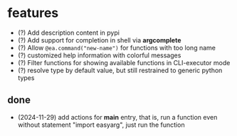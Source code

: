 # features

+ (?) Add description content in pypi
+ (?) Add support for completion in shell via **argcomplete**
+ (?) Allow `@ea.command("new-name")` for functions with too long name
+ (?) customized help information with colorful messages
+ (?) Filter functions for showing available functions in CLI-executor mode
+ (?) resolve type by default value, but still restrained to generic python types

## done
+ (2024-11-29) add actions for __main__ entry, that is, run a function even without statement "import easyarg", just run the function
